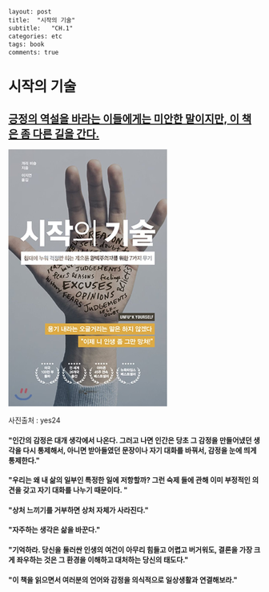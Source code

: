 ```
layout: post
title:  "시작의 기술"
subtitle:   "CH.1"
categories: etc
tags: book
comments: true	
```

# 시작의 기술



## <u>긍정의 역설을 바라는 이들에게는 미안한 말이지만, 이 책은 좀 다른 길을 간다.</u>



<img src="\assets\img\unfuckyourself.jpg" alt="시작의 기술" style="zoom:50%;" />

사진출처 : yes24



#### "인간의 감정은 대개 생각에서 나온다. 그러고 나면 인간은 당초 그 감정을 만들어냈던 생각을 다시 통제해서, 아니면 받아들였던 문장이나 자기 대화를 바꿔서, 감정을 눈에 띄게 통제한다."



#### "우리는 왜 내 삶의 일부인 특정한 일에 저항할까? 그런 숙제 들에 관해 이미 부정적인 의견을 갖고 자기 대화를 나누기 때문이다. "



#### "상처 느끼기를 거부하면 상처 자체가 사라진다."



#### "자주하는 생각은 삶을 바꾼다."



#### "기억하라. 당신을 둘러싼 인생의 여건이 아무리 힘들고 어렵고 버거워도, 결론을 가장 크게 좌우하는 것은 그 환경을 이해하고 대처하는 당신의 태도다."



#### "이 책을 읽으면서 여러분의 언어와 감정을 의식적으로 일상생활과 연결해보라."
